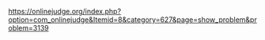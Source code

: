 https://onlinejudge.org/index.php?option=com_onlinejudge&Itemid=8&category=627&page=show_problem&problem=3139